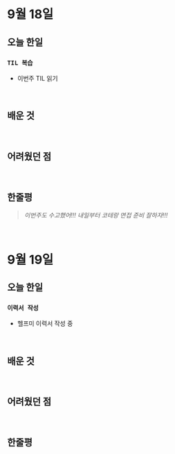 # 9월 18일

## 오늘 한일

### `TIL 복습`

- 이번주 TIL 읽기

<br>

## 배운 것

<br>

## 어려웠던 점

<br>

## 한줄평

> _이번주도 수고했어!!! 내일부터 코테랑 면접 준비 잘하자!!!_

<br>

# 9월 19일

## 오늘 한일

### `이력서 작성`

- 헬프미 이력서 작성 중

<br>

## 배운 것

<br>

## 어려웠던 점

<br>

## 한줄평

<br>
